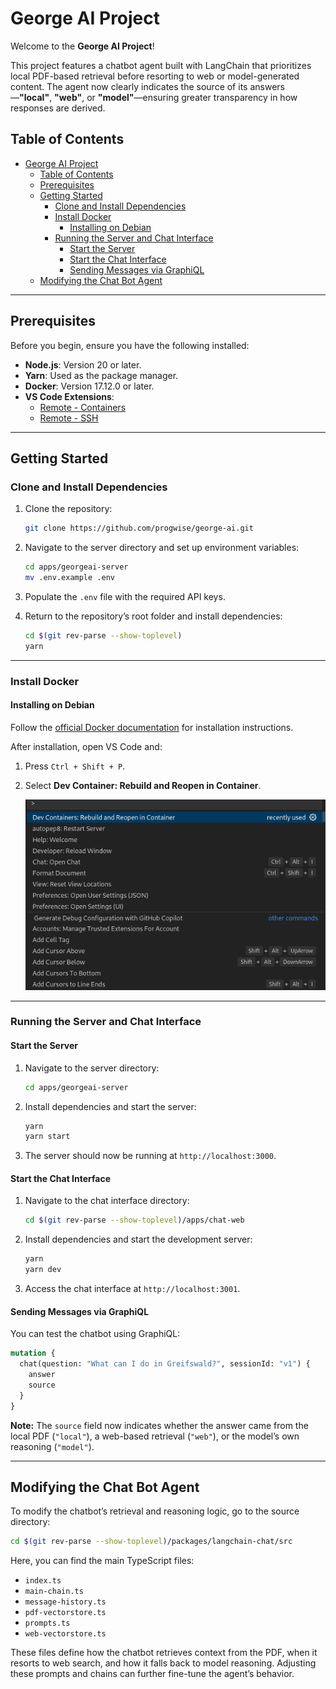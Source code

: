 # George AI Project

Welcome to the **George AI Project**!

This project features a chatbot agent built with LangChain that prioritizes local PDF-based retrieval before resorting to web or model-generated content. The agent now clearly indicates the source of its answers—**"local"**, **"web"**, or **"model"**—ensuring greater transparency in how responses are derived.

## Table of Contents

- [George AI Project](#george-ai-project)
  - [Table of Contents](#table-of-contents)
  - [Prerequisites](#prerequisites)
  - [Getting Started](#getting-started)
    - [Clone and Install Dependencies](#clone-and-install-dependencies)
    - [Install Docker](#install-docker)
      - [Installing on Debian](#installing-on-debian)
    - [Running the Server and Chat Interface](#running-the-server-and-chat-interface)
      - [Start the Server](#start-the-server)
      - [Start the Chat Interface](#start-the-chat-interface)
      - [Sending Messages via GraphiQL](#sending-messages-via-graphiql)
  - [Modifying the Chat Bot Agent](#modifying-the-chat-bot-agent)

---

## Prerequisites

Before you begin, ensure you have the following installed:

- **Node.js**: Version 20 or later.
- **Yarn**: Used as the package manager.
- **Docker**: Version 17.12.0 or later.
- **VS Code Extensions**:
  - [Remote - Containers](https://marketplace.visualstudio.com/items?itemName=ms-vscode-remote.remote-containers)
  - [Remote - SSH](https://marketplace.visualstudio.com/items?itemName=ms-vscode-remote.remote-ssh)

---

## Getting Started

### Clone and Install Dependencies

1. Clone the repository:

   ```bash
   git clone https://github.com/progwise/george-ai.git
   ```

2. Navigate to the server directory and set up environment variables:

   ```bash
   cd apps/georgeai-server
   mv .env.example .env
   ```

3. Populate the `.env` file with the required API keys.

4. Return to the repository’s root folder and install dependencies:
   ```bash
   cd $(git rev-parse --show-toplevel)
   yarn
   ```

---

### Install Docker

#### Installing on Debian

Follow the [official Docker documentation](https://docs.docker.com/desktop/setup/install/linux/debian/) for installation instructions.

After installation, open VS Code and:

1. Press `Ctrl + Shift + P`.
2. Select **Dev Container: Rebuild and Reopen in Container**.

   ![alt text](devContainerScreenCaputre.png)

---

### Running the Server and Chat Interface

#### Start the Server

1. Navigate to the server directory:

   ```bash
   cd apps/georgeai-server
   ```

2. Install dependencies and start the server:

   ```bash
   yarn
   yarn start
   ```

3. The server should now be running at `http://localhost:3000`.

#### Start the Chat Interface

1. Navigate to the chat interface directory:

   ```bash
   cd $(git rev-parse --show-toplevel)/apps/chat-web
   ```

2. Install dependencies and start the development server:

   ```bash
   yarn
   yarn dev
   ```

3. Access the chat interface at `http://localhost:3001`.

#### Sending Messages via GraphiQL

You can test the chatbot using GraphiQL:

```graphql
mutation {
  chat(question: "What can I do in Greifswald?", sessionId: "v1") {
    answer
    source
  }
}
```

**Note:** The `source` field now indicates whether the answer came from the local PDF (`"local"`), a web-based retrieval (`"web"`), or the model’s own reasoning (`"model"`).

---

## Modifying the Chat Bot Agent

To modify the chatbot’s retrieval and reasoning logic, go to the source directory:

```bash
cd $(git rev-parse --show-toplevel)/packages/langchain-chat/src
```

Here, you can find the main TypeScript files:

- `index.ts`
- `main-chain.ts`
- `message-history.ts`
- `pdf-vectorstore.ts`
- `prompts.ts`
- `web-vectorstore.ts`

These files define how the chatbot retrieves context from the PDF, when it resorts to web search, and how it falls back to model reasoning. Adjusting these prompts and chains can further fine-tune the agent’s behavior.

